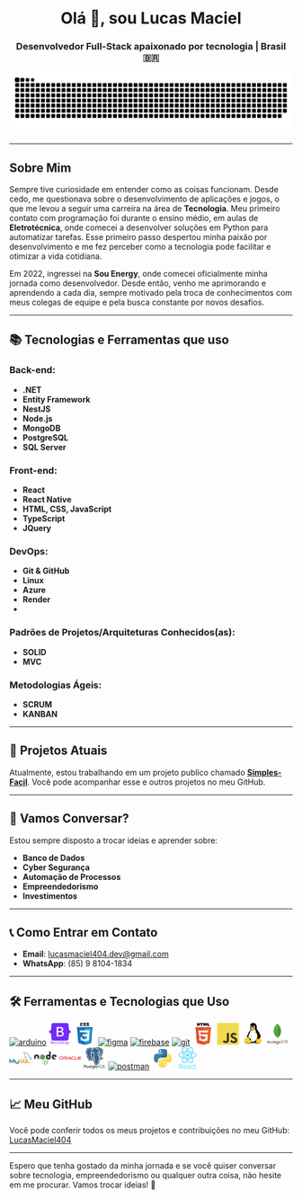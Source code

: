 <h1 align="center">Olá 👋, sou Lucas Maciel</h1>
<h3 align="center">Desenvolvedor Full-Stack apaixonado por tecnologia | Brasil 🇧🇷</h3>

<picture>
  <source
    media="(prefers-color-scheme: dark)"
    srcset="https://raw.githubusercontent.com/platane/snk/output/github-contribution-grid-snake-dark.svg"
  />
  <source
    media="(prefers-color-scheme: light)"
    srcset="https://raw.githubusercontent.com/platane/snk/output/github-contribution-grid-snake.svg"
  />
  <img
    alt="github contribution grid snake animation"
    src="https://raw.githubusercontent.com/platane/snk/output/github-contribution-grid-snake.svg"
  />
</picture>

---

## Sobre Mim

Sempre tive curiosidade em entender como as coisas funcionam. Desde cedo, me questionava sobre o desenvolvimento de aplicações e jogos, o que me levou a seguir uma carreira na área de **Tecnologia**. Meu primeiro contato com programação foi durante o ensino médio, em aulas de **Eletrotécnica**, onde comecei a desenvolver soluções em Python para automatizar tarefas. Esse primeiro passo despertou minha paixão por desenvolvimento e me fez perceber como a tecnologia pode facilitar e otimizar a vida cotidiana.

Em 2022, ingressei na **Sou Energy**, onde comecei oficialmente minha jornada como desenvolvedor. Desde então, venho me aprimorando e aprendendo a cada dia, sempre motivado pela troca de conhecimentos com meus colegas de equipe e pela busca constante por novos desafios.

---

## 📚 Tecnologias e Ferramentas que uso

### **Back-end:**
- **.NET**
- **Entity Framework**
- **NestJS**
- **Node.js**
- **MongoDB**
- **PostgreSQL**
- **SQL Server**

### **Front-end:**
- **React**
- **React Native**
- **HTML, CSS, JavaScript**
- **TypeScript**
- **JQuery**

### **DevOps:**
- **Git & GitHub**
- **Linux**
- **Azure**
- **Render**
- 
### **Padrões de Projetos/Arquiteturas Conhecidos(as):**
- **SOLID**
- **MVC**

### **Metodologias Ágeis:**
- **SCRUM**
- **KANBAN**

---

## 🚀 Projetos Atuais

Atualmente, estou trabalhando em um projeto publico chamado [**Simples-Facil**](https://github.com/LucasMaciel404/Simples-Facil). Você pode acompanhar esse e outros projetos no meu GitHub.

---

## 💬 Vamos Conversar?

Estou sempre disposto a trocar ideias e aprender sobre:

- **Banco de Dados**
- **Cyber Segurança**
- **Automação de Processos**
- **Empreendedorismo**
- **Investimentos**

---

## 📞 Como Entrar em Contato

- **Email**: [lucasmaciel404.dev@gmail.com](mailto:lucasmaciel404.dev@gmail.com)
- **WhatsApp**: (85) 9 8104-1834

---

## 🛠️ Ferramentas e Tecnologias que Uso

<p align="left">
  <a href="https://www.arduino.cc/" target="_blank"><img src="https://cdn.worldvectorlogo.com/logos/arduino-1.svg" alt="arduino" width="40" height="40"/></a>
  <a href="https://getbootstrap.com" target="_blank"><img src="https://raw.githubusercontent.com/devicons/devicon/master/icons/bootstrap/bootstrap-plain-wordmark.svg" alt="bootstrap" width="40" height="40"/></a>
  <a href="https://www.w3schools.com/css/" target="_blank"><img src="https://raw.githubusercontent.com/devicons/devicon/master/icons/css3/css3-original-wordmark.svg" alt="css3" width="40" height="40"/></a>
  <a href="https://www.figma.com/" target="_blank"><img src="https://www.vectorlogo.zone/logos/figma/figma-icon.svg" alt="figma" width="40" height="40"/></a>
  <a href="https://firebase.google.com/" target="_blank"><img src="https://www.vectorlogo.zone/logos/firebase/firebase-icon.svg" alt="firebase" width="40" height="40"/></a>
  <a href="https://git-scm.com/" target="_blank"><img src="https://www.vectorlogo.zone/logos/git-scm/git-scm-icon.svg" alt="git" width="40" height="40"/></a>
  <a href="https://www.w3.org/html/" target="_blank"><img src="https://raw.githubusercontent.com/devicons/devicon/master/icons/html5/html5-original-wordmark.svg" alt="html5" width="40" height="40"/></a>
  <a href="https://developer.mozilla.org/en-US/docs/Web/JavaScript" target="_blank"><img src="https://raw.githubusercontent.com/devicons/devicon/master/icons/javascript/javascript-original.svg" alt="javascript" width="40" height="40"/></a>
  <a href="https://www.linux.org/" target="_blank"><img src="https://raw.githubusercontent.com/devicons/devicon/master/icons/linux/linux-original.svg" alt="linux" width="40" height="40"/></a>
  <a href="https://www.mongodb.com/" target="_blank"><img src="https://raw.githubusercontent.com/devicons/devicon/master/icons/mongodb/mongodb-original-wordmark.svg" alt="mongodb" width="40" height="40"/></a>
  <a href="https://www.mysql.com/" target="_blank"><img src="https://raw.githubusercontent.com/devicons/devicon/master/icons/mysql/mysql-original-wordmark.svg" alt="mysql" width="40" height="40"/></a>
  <a href="https://nodejs.org" target="_blank"><img src="https://raw.githubusercontent.com/devicons/devicon/master/icons/nodejs/nodejs-original-wordmark.svg" alt="nodejs" width="40" height="40"/></a>
  <a href="https://www.oracle.com/" target="_blank"><img src="https://raw.githubusercontent.com/devicons/devicon/master/icons/oracle/oracle-original.svg" alt="oracle" width="40" height="40"/></a>
  <a href="https://www.postgresql.org" target="_blank"><img src="https://raw.githubusercontent.com/devicons/devicon/master/icons/postgresql/postgresql-original-wordmark.svg" alt="postgresql" width="40" height="40"/></a>
  <a href="https://postman.com" target="_blank"><img src="https://www.vectorlogo.zone/logos/getpostman/getpostman-icon.svg" alt="postman" width="40" height="40"/></a>
  <a href="https://www.python.org" target="_blank"><img src="https://raw.githubusercontent.com/devicons/devicon/master/icons/python/python-original.svg" alt="python" width="40" height="40"/></a>
  <a href="https://reactjs.org/" target="_blank"><img src="https://raw.githubusercontent.com/devicons/devicon/master/icons/react/react-original-wordmark.svg" alt="react" width="40" height="40"/></a>
</p>

---

## 📈 Meu GitHub

Você pode conferir todos os meus projetos e contribuições no meu GitHub: [LucasMaciel404](https://github.com/LucasMaciel404)

---

Espero que tenha gostado da minha jornada e se você quiser conversar sobre tecnologia, empreendedorismo ou qualquer outra coisa, não hesite em me procurar. Vamos trocar ideias! 🚀
